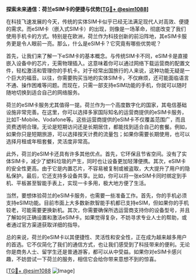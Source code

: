 **探索未来通信：荷兰eSIM卡的便捷与优势[[TG💪+ @esim1088](https://t.me/s/esim1088)]**

在科技飞速发展的今天，传统的实体SIM卡似乎已经无法满足现代人对高效、便捷的需求。而eSIM卡（嵌入式SIM卡）的出现，则像是一场革命，彻底改变了我们使用手机卡的方式。特别是在欧洲，荷兰作为科技创新的前沿阵地，其eSIM卡服务更是令人眼前一亮。那么，什么是eSIM卡？它究竟有哪些优势呢？

首先，让我们来了解一下eSIM卡的基本概念。与传统SIM卡不同，eSIM卡是直接嵌入设备中的芯片，无需物理插入。这意味着你可以通过网络下载运营商的配置文件，轻松激活和管理你的手机卡。对于经常出国旅行的人来说，这种功能无疑是一个巨大的福音。以往，你需要购买当地的实体SIM卡，不仅麻烦，还可能面临语言不通、操作困难等问题。而现在，只需一部支持eSIM功能的手机，你就可以随时随地切换到适合自己的网络服务。

荷兰的eSIM卡服务尤其值得一提。荷兰作为一个高度数字化的国家，其电信基础设施非常完善。在这里，你可以选择多家国际知名的运营商提供的eSIM卡服务，比如T-Mobile、Vodafone等。这些运营商提供的eSIM卡不仅覆盖范围广，而且资费透明合理。无论是短期访问还是长期居住，都能找到适合自己的套餐。例如，如果你只是短期旅游，可以选择按天计费的流量包；如果你需要长期使用，也可以选择月租或年租套餐，灵活度非常高。

此外，荷兰的eSIM卡还具有许多其他优点。首先，它环保且节省空间。没有了实体SIM卡，减少了塑料垃圾的产生，同时也让设备更加轻薄便携。其次，eSIM卡的安全性更高。由于它是内置芯片，不容易被复制或被盗取，大大提升了用户的隐私保护。最后，它还支持多设备共享。比如，你可以将一张eSIM卡同时绑定到手机、平板甚至智能手表上，实现一卡多用，极大地方便了生活。

当然，要想体验荷兰的eSIM卡服务，也需要一些准备工作。首先，你的手机必须支持eSIM功能。目前市面上大多数新款智能手机都已支持eSIM，但如果你的手机较老，可能需要更换新机。其次，你需要确保所选运营商支持你的设备型号，并且了解如何正确设置和激活eSIM卡。如果觉得复杂，不妨寻求专业人士的帮助，或者通过官方渠道获取详细的指导。

总的来说，荷兰的eSIM卡以其便捷性、灵活性和安全性，正在成为越来越多用户的首选。它不仅简化了我们的通信方式，也让我们感受到了科技带来的便利。无论你是商务人士、留学生还是普通游客，都可以从中受益。如果你对eSIM卡感兴趣，不妨尝试一下荷兰的服务，相信它会给你带来意想不到的惊喜。

[[TG💪+ @esim1088](https://t.me/s/esim1088) ![Image](https://i.postimg.cc/4NQfJmqS/Snipaste-2025-05-13-00-14-12.png)]